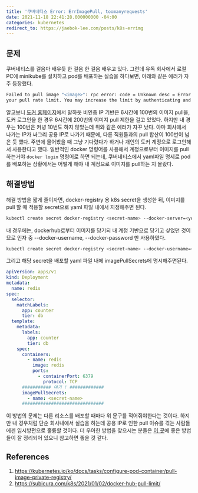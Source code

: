 ```yaml
---
title: '쿠버네티스 Error: ErrImagePull, toomanyrequests'
date: 2021-11-18 22:41:28.000000000 -04:00
categories: kubernetes
redirect_to: https://jaebok-lee.com/posts/k8s-errimg
---
```


<script type="text/x-mathjax-config">
MathJax.Hub.Config({
    displayAlign: "left"
});
</script>

## 문제 ##

쿠버네티스를 걸음마 배우듯 한 걸음 한 걸음 배우고 있다.
그런데 유독 회사에서 로컬PC에 minikube를 설치하고 pod를 배포하는 실습을 하다보면, 아래와 같은 에러가 자주 등장했다.

```bash
Failed to pull image "<image>": rpc error: code = Unknown desc = Error response from daemon: toomanyrequests: You have reached 
your pull rate limit. You may increase the limit by authenticating and upgrading: https://www.docker.com/increase-rate-limit
```

알고보니 [도커 홈페이지](https://www.docker.com/pricing)에서 말하듯 비인증 IP 기반은 6시간에 100번의 이미지 pull을, 도커 로그인을 한 경우 6시간에 200번의 이미지 pull 제한을 걸고 있었다.
하지만 내 경우는 100번은 커녕 10번도 하지 않았는데 위와 같은 에러가 자꾸 났다.
아마 회사에서 나가는 IP가 싸그리 공용 IP로 나가기 때문에, 다른 직원들과의 pull 합산이 100번이 넘은 듯 했다.
주변에 물어봤을 때 그냥 기다렸다가 하거나 개인의 도커 계정으로 로그인해서 사용한다고 했다.
일반적인 docker 명령어를 사용해서 계정으로부터 이미지를 pull 하는거야 `docker login` 명령어로 하면 되는데, 쿠버네티스에서 yaml파일 명세로 pod를 배포하는 상황에서는 어떻게 해야 내 계정으로 이미지를 pull하는 지 몰랐다.

## 해결방법 ##

해결 방법을 짧게 줄이자면, docker-registry 용 k8s secret을 생성한 뒤, 이미지를 pull 할 때 적용할 secret으로 yaml 파일 내에서 지정해주면 된다.

```bash
kubectl create secret docker-registry <secret-name> --docker-server=<your-registry-server> --docker-username=<your-name> --docker-password=<your-pword> --docker-email=<your-email>
```

내 경우에는, dockerhub로부터 이미지를 당기되 내 계정 기반으로 당기고 싶었던 것이므로 인자 중 --docker-username, --docker-password 만 사용하였다.

```bash
kubectl create secret docker-registry <secret-name> --docker-username=<your-name> --docker-password=<your-pword>
```

그리고 해당 secret을 배포할 yaml 파일 내에 imagePullSecrets에 명시해주면된다.

```yaml
apiVersion: apps/v1
kind: Deployment
metadata:
  name: redis
spec:
  selector:
    matchLabels:
      app: counter
      tier: db
  template:
    metadata:
      labels:
        app: counter
        tier: db
    spec:
      containers:
        - name: redis
          image: redis
          ports:
            - containerPort: 6379
              protocol: TCP
      ########### 여기 ! #############
      imagePullSecrets:
        - name: <secret-name>
      ###############################
```

이 방법의 문제는 다른 리소스를 배포할 때마다 위 문구를 적어줘야한다는 것이다.
하지만 내 경우처럼 단순 회사내에서 실습을 하는데 공용 IP로 인한 pull 이슈를 겪는 사람들에겐 임시방편으로 훌륭할 것이다.
더 우아한 방법을 찾으시는 분들은 [이 곳](https://subicura.com/k8s/2021/01/02/docker-hub-pull-limit/)에 좋은 방법들이 잘 정리되어 있으니 참고하면 좋을 것 같다.

## References ##

1. https://kubernetes.io/ko/docs/tasks/configure-pod-container/pull-image-private-registry/
2. https://subicura.com/k8s/2021/01/02/docker-hub-pull-limit/
